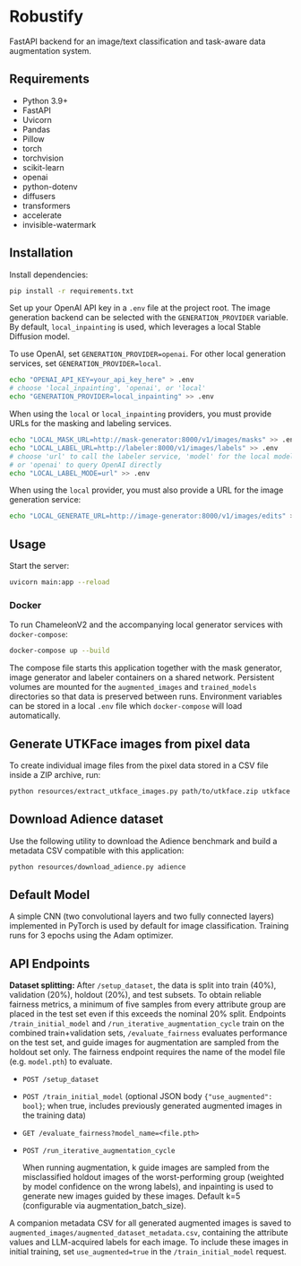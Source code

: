 # Robustify

FastAPI backend for an image/text classification and task-aware data augmentation system.

## Requirements

- Python 3.9+
- FastAPI
- Uvicorn
- Pandas
- Pillow
- torch
- torchvision
- scikit-learn
- openai
- python-dotenv
- diffusers
- transformers
- accelerate
- invisible-watermark

## Installation

Install dependencies:

```bash
pip install -r requirements.txt
```

Set up your OpenAI API key in a `.env` file at the project root. The image
generation backend can be selected with the `GENERATION_PROVIDER` variable. By
default, `local_inpainting` is used, which leverages a local Stable Diffusion
model.

To use OpenAI, set `GENERATION_PROVIDER=openai`. For other local generation
services, set `GENERATION_PROVIDER=local`.

```bash
echo "OPENAI_API_KEY=your_api_key_here" > .env
# choose 'local_inpainting', 'openai', or 'local'
echo "GENERATION_PROVIDER=local_inpainting" >> .env
```

When using the `local` or `local_inpainting` providers, you must provide URLs for the
masking and labeling services.

```bash
echo "LOCAL_MASK_URL=http://mask-generator:8000/v1/images/masks" >> .env
echo "LOCAL_LABEL_URL=http://labeler:8000/v1/images/labels" >> .env
# choose 'url' to call the labeler service, 'model' for the local model,
# or 'openai' to query OpenAI directly
echo "LOCAL_LABEL_MODE=url" >> .env
```

When using the `local` provider, you must also provide a URL for the image
generation service:

```bash
echo "LOCAL_GENERATE_URL=http://image-generator:8000/v1/images/edits" >> .env
```

## Usage

Start the server:

```bash
uvicorn main:app --reload
```

### Docker

To run ChameleonV2 and the accompanying local generator services with
`docker-compose`:

```bash
docker-compose up --build
```

The compose file starts this application together with the mask generator,
image generator and labeler containers on a shared network. Persistent
volumes are mounted for the `augmented_images` and `trained_models`
directories so that data is preserved between runs. Environment variables
can be stored in a local `.env` file which `docker-compose` will load
automatically.

## Generate UTKFace images from pixel data

To create individual image files from the pixel data stored in a CSV file inside a ZIP archive, run:

```bash
python resources/extract_utkface_images.py path/to/utkface.zip utkface
```

## Download Adience dataset

Use the following utility to download the Adience benchmark and build a
metadata CSV compatible with this application:

```bash
python resources/download_adience.py adience
```

## Default Model

A simple CNN (two convolutional layers and two fully connected layers) implemented in PyTorch is used by default for
image classification. Training runs for 3 epochs using the Adam optimizer.

## API Endpoints

**Dataset splitting:** After `/setup_dataset`, the data is split into train (40%), validation (20%), holdout (20%), and
test subsets. To obtain reliable fairness metrics, a minimum of five samples from every attribute group are placed in
the test set even if this exceeds the nominal 20% split. Endpoints `/train_initial_model` and
`/run_iterative_augmentation_cycle` train on the combined train+validation sets, `/evaluate_fairness` evaluates
performance on the test set, and guide images for augmentation are sampled from the holdout set only. The fairness
endpoint requires the name of the model file (e.g. `model.pth`) to evaluate.

- `POST /setup_dataset`
- `POST /train_initial_model` (optional JSON body `{"use_augmented": bool}`; when true, includes previously generated augmented images in the training data)
- `GET /evaluate_fairness?model_name=<file.pth>`
- `POST /run_iterative_augmentation_cycle`

  When running augmentation, k guide images are sampled from the misclassified holdout images of the worst-performing
  group (weighted by model confidence on the wrong labels), and inpainting is used to generate new images guided by
  these images. Default k=5 (configurable via augmentation_batch_size).

A companion metadata CSV for all generated augmented images is saved to `augmented_images/augmented_dataset_metadata.csv`, containing the attribute values and LLM-acquired labels for each image. To include these images in initial training, set `use_augmented=true` in the `/train_initial_model` request.
